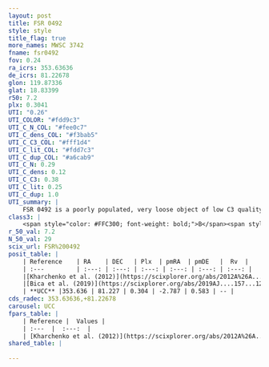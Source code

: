 ```yaml
---
layout: post
title: FSR 0492
style: style
title_flag: true
more_names: MWSC 3742
fname: fsr0492
fov: 0.24
ra_icrs: 353.63636
de_icrs: 81.22678
glon: 119.87336
glat: 18.83399
r50: 7.2
plx: 0.3041
UTI: "0.26"
UTI_COLOR: "#fdd9c3"
UTI_C_N_COL: "#fee0c7"
UTI_C_dens_COL: "#f3bab5"
UTI_C_C3_COL: "#fff1d4"
UTI_C_lit_COL: "#fdd7c3"
UTI_C_dup_COL: "#a6cab9"
UTI_C_N: 0.29
UTI_C_dens: 0.12
UTI_C_C3: 0.38
UTI_C_lit: 0.25
UTI_C_dup: 1.0
UTI_summary: |
    FSR 0492 is a poorly populated, very loose object of low C3 quality. It is poorly studied in the literature, with no articles listed in the last 6 years.
class3: |
    <span style="color: #FFC300; font-weight: bold;">B</span><span style="color: red; font-weight: bold;">C</span>
r_50_val: 7.2
N_50_val: 29
scix_url: FSR%200492
posit_table: |
    | Reference    | RA    | DEC   | Plx  | pmRA  | pmDE   |  Rv  |
    | :---         | :---: | :---: | :---: | :---: | :---: | :---: |
    |[Kharchenko et al. (2012)](https://scixplorer.org/abs/2012A%26A...543A.156K) | 353.655 | 81.23 | -- | -3.55 | -1.07 | -- |
    |[Bica et al. (2019)](https://scixplorer.org/abs/2019AJ....157...12B) | 353.637 | 81.224 | -- | -- | -- | -- |
    | **UCC** |353.636 | 81.227 | 0.304 | -2.787 | 0.583 | -- | 
cds_radec: 353.63636,+81.22678
carousel: UCC
fpars_table: |
    | Reference |  Values |
    | :---  |  :---:  |
    | [Kharchenko et al. (2012)](https://scixplorer.org/abs/2012A%26A...543A.156K) | `e_bv=0.45, distance=2650, log_age=8.61` |
shared_table: |
    
---
```

